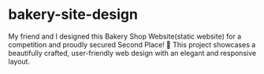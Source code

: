 # bakery-site-design
My friend and I designed this  Bakery Shop Website(static website) for a competition and proudly secured Second Place! 🎉 This project showcases a beautifully crafted, user-friendly web design with an elegant and responsive layout.
